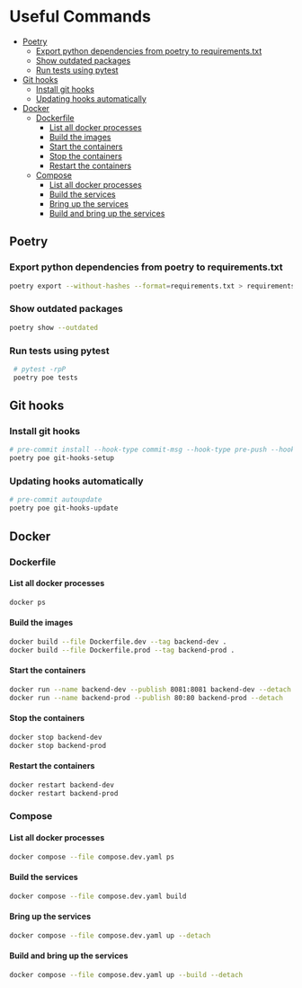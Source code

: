 # Useful Commands <!-- omit from toc -->

- [Poetry](#poetry)
  - [Export python dependencies from poetry to requirements.txt](#export-python-dependencies-from-poetry-to-requirementstxt)
  - [Show outdated packages](#show-outdated-packages)
  - [Run tests using pytest](#run-tests-using-pytest)
- [Git hooks](#git-hooks)
  - [Install git hooks](#install-git-hooks)
  - [Updating hooks automatically](#updating-hooks-automatically)
- [Docker](#docker)
  - [Dockerfile](#dockerfile)
    - [List all docker processes](#list-all-docker-processes)
    - [Build the images](#build-the-images)
    - [Start the containers](#start-the-containers)
    - [Stop the containers](#stop-the-containers)
    - [Restart the containers](#restart-the-containers)
  - [Compose](#compose)
    - [List all docker processes](#list-all-docker-processes-1)
    - [Build the services](#build-the-services)
    - [Bring up the services](#bring-up-the-services)
    - [Build and bring up the services](#build-and-bring-up-the-services)

## Poetry

### Export python dependencies from poetry to requirements.txt

```sh
poetry export --without-hashes --format=requirements.txt > requirements.txt
```

### Show outdated packages

```sh
poetry show --outdated
```

### Run tests using pytest

```sh
 # pytest -rpP
 poetry poe tests
```

## Git hooks

### Install git hooks

```sh
# pre-commit install --hook-type commit-msg --hook-type pre-push --hook-type pre-commit
poetry poe git-hooks-setup
```

### Updating hooks automatically

```sh
# pre-commit autoupdate
poetry poe git-hooks-update
```

## Docker

### Dockerfile

#### List all docker processes

```sh
docker ps
```

#### Build the images

```sh
docker build --file Dockerfile.dev --tag backend-dev .
docker build --file Dockerfile.prod --tag backend-prod .
```

#### Start the containers

```sh
docker run --name backend-dev --publish 8081:8081 backend-dev --detach
docker run --name backend-prod --publish 80:80 backend-prod --detach
```

#### Stop the containers

```sh
docker stop backend-dev
docker stop backend-prod
```

#### Restart the containers

```sh
docker restart backend-dev
docker restart backend-prod
```

### Compose

#### List all docker processes

```sh
docker compose --file compose.dev.yaml ps
```

#### Build the services

```sh
docker compose --file compose.dev.yaml build
```

#### Bring up the services

```sh
docker compose --file compose.dev.yaml up --detach
```


#### Build and bring up the services

```sh
docker compose --file compose.dev.yaml up --build --detach
```
